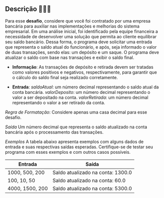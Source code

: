 ## Descrição 🧑🏼‍💻
Para esse **desafio**, considere que você foi contratado por uma empresa bancária para auxiliar nas implementações e melhorias do sistema empresarial. Em uma análise inicial, foi identificado pela equipe financeira a necessidade de desenvolver uma solução que permita ao cliente equilibrar seu saldo bancário. Dessa forma, o programa deve solicitar uma entrada que representa o saldo atual do funcionário, e após, seja informado o valor de duas transações, sendo elas: um depósito e um saque. O programa deve atualizar o saldo com base nas transações e exibir o saldo final.

- **Informação**: As transações de depósito e retirada devem ser tratadas como valores positivos e negativos, respectivamente, para garantir que o cálculo do saldo final seja realizado corretamente.
 

- **Entrada**:
*saldoAtual*: um número decimal representando o saldo atual da conta bancária.
*valorDeposito*: um número decimal representando o valor a ser depositado na conta.
*valorRetirada*: um número decimal representando o valor a ser retirado da conta.

*Regra de Formatação*: Considere apenas uma casa decimal para esse desafio.

*Saída*
 Um número decimal que representa o saldo atualizado na conta bancária após o processamento das transações.

*Exemplos*
A tabela abaixo apresenta exemplos com alguns dados de entrada e suas respectivas saídas esperadas. Certifique-se de testar seu programa com esses exemplos e com outros casos possíveis.

| Entrada               | Saída                                                |
| ----------------- | ---------------------------------------------------------------- |
| 1000, 500, 200        | Saldo atualizado na conta: 1300.0 |
| 100, 10, 50      | Saldo atualizado na conta: 60.0 |
| 4000, 1500, 200 | Saldo atualizado na conta: 5300.0 |